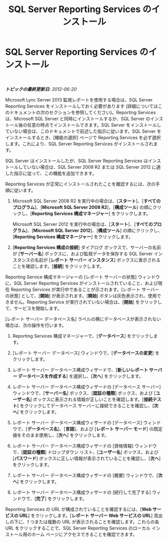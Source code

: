 ﻿---
title: SQL Server Reporting Services のインストール
TOCTitle: SQL Server Reporting Services のインストール
ms:assetid: 638a1d0c-1ac7-4735-83f2-4df3d03c7cf9
ms:mtpsurl: https://technet.microsoft.com/ja-jp/library/JJ204957(v=OCS.15)
ms:contentKeyID: 48272316
ms.date: 05/19/2016
mtps_version: v=OCS.15
ms.translationtype: HT
---

# SQL Server Reporting Services のインストール

 

_**トピックの最終更新日:** 2012-06-20_

Microsoft Lync Server 2013 監視レポートを使用する場合は、SQL Server Reporting Services をインストールしておく必要があります (詳細についてはこのドキュメントの次のセクションを参照してください)。Reporting Services は、Microsoft SQL Server と同時にインストールするか、SQL Server のインストール後の任意の時点でインストールできます。SQL Server をインストールしていない場合は、このドキュメントで前述した指示に従います。SQL Server をインストールするとき、\[機能の選択\] ページで Reporting Services を必ず選択します。これにより、SQL Server Reporting Services がインストールされます。

SQL Server はインストールしたが、SQL Server Reporting Services はインストールしていない場合は、SQL Server 2008 R2 または SQL Server 2012 に適した指示に従って、この機能を追加できます。

Reporting Services が正常にインストールされたことを確認するには、次の手順に従います。

1.  Microsoft SQL Server 2008 R2 を実行中の場合は、\[**スタート**\]、\[**すべてのプログラム**\]、\[**Microsoft SQL Server 2008 R2**\]、\[**構成ツール**\] の順にクリックし、\[**Reporting Services 構成マネージャー**\] をクリックします。
    
    Microsoft SQL Server 2012 を実行中の場合は、\[**スタート**\]、\[**すべてのプログラム**\]、\[**Microsoft SQL Server 2012**\]、\[**構成ツール**\] の順にクリックし、\[**Reporting Services 構成マネージャー**\] をクリックします。

2.  \[**Reporting Services 構成の接続**\] ダイアログ ボックスで、サーバーの名前が \[**サーバー名**\] ボックスに、および監視データを保存する SQL Server インスタンスの名前が \[**レポート サーバー インスタンス**\] ボックスに表示されることを確認します。\[**接続**\] をクリックします。

Reporting Service 構成マネージャーの \[レポート サーバーの状態\] ウィンドウに、SQL Server Reporting Services がインストールされていること、および現在 Reporting Services が実行中であることが示されます。\[レポート サーバーの状態\] として、\[**開始**\] が表示されます。\[**開始**\] ボタンは灰色表示され、使用できません。Reporting Service が実行されていない場合は、\[**開始**\] をクリックして、サービスを開始します。

\[レポート サーバー データベース名\] ラベルの横にデータベースが表示されない場合は、次の操作を行います。

1.  Reporting Services 構成マネージャーで、\[**データベース**\] をクリックします。

2.  \[レポート サーバー データベース\] ウィンドウで、\[**データベースの変更**\] をクリックします。

3.  レポート サーバー データベース構成ウィザードで、\[**新しいレポート サーバー データベースを作成する**\] を選択し、\[**次へ**\] をクリックします。

4.  レポート サーバー データベース構成ウィザードの \[データベース サーバー\] ウィンドウで、\[**サーバー名**\] ボックス、\[**認証の種類**\] ボックス、および \[**ユーザー名**\] ボックスに表示される情報が正しいことを確認します。\[**接続テスト**\] をクリックしてデータベース サーバーに接続できることを確認し、\[**次へ**\] をクリックします。

5.  レポート サーバー データベース構成ウィザードの \[データベース\] ウィンドウで、\[**データベース名**\]、\[**言語**\]、および \[**レポート サーバー モード**\] の既定値をそのまま使用し、\[**次へ**\] をクリックします。

6.  レポート サーバー データベース構成ウィザードの \[資格情報\] ウィンドウで、\[**認証の種類**\] ドロップダウン リスト、\[**ユーザー名**\] ボックス、および \[**パスワード**\] ボックスに正しい情報が表示されていることを確認し、\[**次へ**\] をクリックします。

7.  レポート サーバー データベース構成ウィザードの \[概要\] ウィンドウで、\[**次へ**\] をクリックします。

8.  レポート サーバー データベース構成ウィザードの \[続行して完了する\] ウィンドウで、\[**完了**\] をクリックします。

Reporting Services の URL が構成されていることを確認するには、\[**Web サービスの URL**\] をクリックします。\[**レポート サーバー Web サービスの URL**\] 見出しの下に、1 つまたは複数の URL が表示されることを確認します。これらの各 URL をクリックすることで、SQL Server Reporting Services のローカル インストール用のホーム ページにアクセスできることを確認できます。

